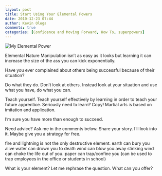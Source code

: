 ```yaml
---
layout: post
title: Start Using Your Elemental Powers
date: 2010-12-23 07:44
author: Kevin Olega
comments: true
categories: [Confidence and Moving Forward, How To, superpowers]
---
```

<img src="http://minimalchanges.com/blog/wp-content/uploads/2010/12/element.jpg" alt="My Elemental Power" />

Elemental Nature Manipulation isn’t as easy as it looks but learning it can increase the size of the ass you can kick exponentially.

Have you ever complained about others being successful because of their situation?

Do what they do. Don’t look at others. Instead look at your situation and use what you have, do what you can.

Teach yourself. Teach yourself effectively by learning in order to teach your future apprentice. Seriously need to learn? Copy! Martial arts is based on imitation and application.

I’m sure you have more than enough to succeed.

Need advice? Ask me in the comments below. Share your story. I’ll look into it. Maybe give you a strategy for free.

fire and lightning is not the only destructive element.
earth can bury you alive
water can drown you to death
wind can blow you away
stinking wind can choke the life out of you.
paper can trap/confine you (can be used to trap employees in the office or students in school)

What is your element? Let me rephrase the question. What can you offer?
